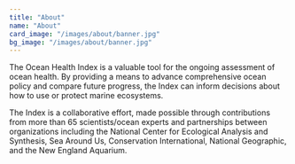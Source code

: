 ```yaml
---
title: "About"
name: "About"
card_image: "/images/about/banner.jpg"
bg_image: "/images/about/banner.jpg"
---
```


The Ocean Health Index is a valuable tool for the ongoing assessment of ocean health. By providing a means to advance comprehensive ocean policy and compare future progress, the Index can inform decisions about how to use or protect marine ecosystems. 

The Index is a collaborative effort, made possible through contributions from more than 65 scientists/ocean experts and partnerships between organizations including the National Center for Ecological Analysis and Synthesis, Sea Around Us, Conservation International, National Geographic, and the New England Aquarium.


